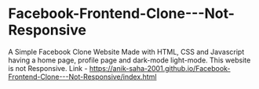 # Facebook-Frontend-Clone---Not-Responsive
A Simple Facebook Clone Website Made with HTML, CSS and Javascript having a home page, profile page and dark-mode light-mode.
This website is not Responsive.
Link - https://anik-saha-2001.github.io/Facebook-Frontend-Clone---Not-Responsive/index.html
